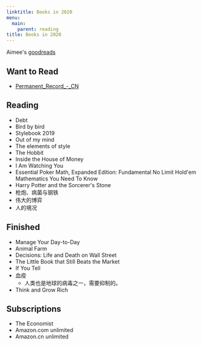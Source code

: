 ```yaml
---
linktitle: Books in 2020
menu:
  main:
    parent: reading
title: Books in 2020
---
```


Aimee's [goodreads](https://www.goodreads.com/user/show/90889710-aimee-zhu)

## Want to Read

- [Permanent_Record_-_CN](https://a.temporaryrecord.com/Permanent_Record_-_CN_edition_with_underlined_redactions.pdf)

## Reading

- Debt
- Bird by bird
- Stylebook 2019
- Out of my mind
- The elements of style
- The Hobbit
- Inside the House of Money
- I Am Watching You 
- Essential Poker Math, Expanded Edition: Fundamental No Limit Hold'em Mathematics You Need To Know
- Harry Potter and the Sorcerer's Stone
- 枪炮、病菌与钢铁
- 伟大的博弈
- 人的境况


## Finished

- Manage Your Day-to-Day
- Animal Farm
- Decisions: Life and Death on Wall Street
- The Little Book that Still Beats the Market
- If You Tell
- 血疫
  - 人类也是地球的病毒之一，需要抑制的。
- Think and Grow Rich


## Subscriptions

- The Economist
- Amazon.com unlimited
- Amazon.cn unlimited 
